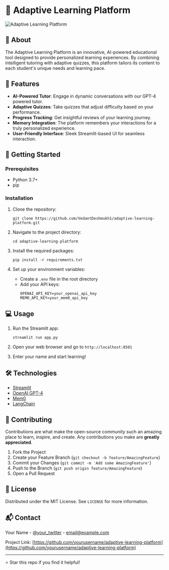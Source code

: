 # 🧠 Adaptive Learning Platform

![Adaptive Learning Platform](https://your-image-url-here.com/platform-screenshot.png)


## 🌟 About

The Adaptive Learning Platform is an innovative, AI-powered educational tool designed to provide personalized learning experiences. By combining intelligent tutoring with adaptive quizzes, this platform tailors its content to each student's unique needs and learning pace.

## 🚀 Features

- **AI-Powered Tutor**: Engage in dynamic conversations with our GPT-4 powered tutor.
- **Adaptive Quizzes**: Take quizzes that adjust difficulty based on your performance.
- **Progress Tracking**: Get insightful reviews of your learning journey.
- **Memory Integration**: The platform remembers your interactions for a truly personalized experience.
- **User-Friendly Interface**: Sleek Streamlit-based UI for seamless interaction.

## 🏁 Getting Started

### Prerequisites

- Python 3.7+
- pip

### Installation

1. Clone the repository:
   ```
   git clone https://github.com/VedantDeshmukh1/adaptive-learning-platform.git
   ```

2. Navigate to the project directory:
   ```
   cd adaptive-learning-platform
   ```

3. Install the required packages:
   ```
   pip install -r requirements.txt
   ```

4. Set up your environment variables:
   - Create a `.env` file in the root directory
   - Add your API keys:
     ```
     OPENAI_API_KEY=your_openai_api_key
     MEM0_API_KEY=your_mem0_api_key
     ```

## 💻 Usage

1. Run the Streamlit app:
   ```
   streamlit run app.py
   ```

2. Open your web browser and go to `http://localhost:8501`

3. Enter your name and start learning!

## 🛠 Technologies

- [Streamlit](https://streamlit.io/)
- [OpenAI GPT-4](https://openai.com/)
- [Mem0](https://mem0.ai/)
- [LangChain](https://langchain.com/)

## 🤝 Contributing

Contributions are what make the open-source community such an amazing place to learn, inspire, and create. Any contributions you make are **greatly appreciated**.

1. Fork the Project
2. Create your Feature Branch (`git checkout -b feature/AmazingFeature`)
3. Commit your Changes (`git commit -m 'Add some AmazingFeature'`)
4. Push to the Branch (`git push origin feature/AmazingFeature`)
5. Open a Pull Request

## 📄 License

Distributed under the MIT License. See `LICENSE` for more information.

## 📬 Contact

Your Name - [@your_twitter](https://twitter.com/your_twitter) - email@example.com

Project Link: [https://github.com/yourusername/adaptive-learning-platform](https://github.com/yourusername/adaptive-learning-platform)

---

⭐️ Star this repo if you find it helpful!
